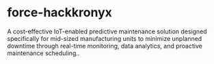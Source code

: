 # force-hackkronyx
A cost-effective IoT-enabled predictive maintenance solution designed specifically for mid-sized manufacturing units to minimize unplanned downtime through real-time monitoring, data analytics, and proactive maintenance scheduling..
